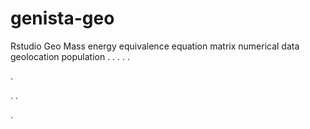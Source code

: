 # genista-geo
Rstudio Geo Mass energy equivalence equation matrix numerical data geolocation population
.
.
.
.
.




.






















.
.


























.






